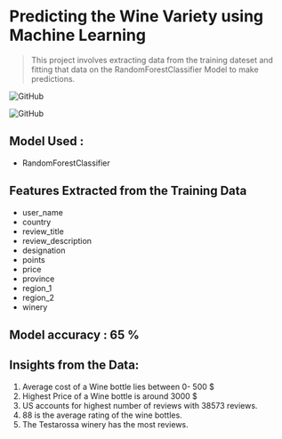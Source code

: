 # Predicting the Wine Variety using Machine Learning

> This project involves extracting data from the training dateset and fitting that data on the RandomForestClassifier Model to make predictions.

![GitHub](https://github.com/pradnyalgandhi/Wine-Prediction-ML/tree/master/data/Images/graph1.png)


![GitHub](https://github.com/pradnyalgandhi/Wine-Prediction-ML/tree/master/data/Images/graph2.png)

## Model Used :
* RandomForestClassifier

## Features Extracted from the Training Data
* user_name 
* country
* review_title 
* review_description 
* designation 
* points 
* price  
* province 
* region_1 
* region_2 
* winery 
## Model accuracy : 65 %

## Insights from the Data:
1. Average cost of a Wine bottle lies between 0- 500 $
2. Highest Price of a Wine bottle is around 3000 $
3. US accounts for highest number of reviews with 38573 reviews.
4. 88 is the average rating of the wine bottles.
5. The Testarossa winery has the most reviews.
